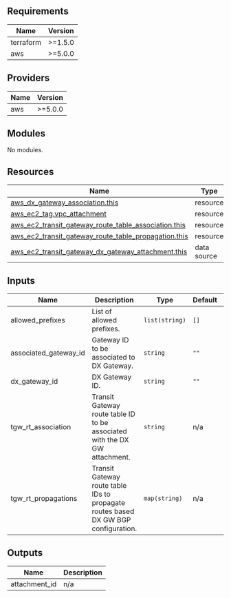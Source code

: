 <!-- BEGIN_TF_DOCS -->
## Requirements

| Name | Version |
|------|---------|
| terraform | >=1.5.0 |
| aws | >=5.0.0 |

## Providers

| Name | Version |
|------|---------|
| aws | >=5.0.0 |

## Modules

No modules.

## Resources

| Name | Type |
|------|------|
| [aws_dx_gateway_association.this](https://registry.terraform.io/providers/hashicorp/aws/latest/docs/resources/dx_gateway_association) | resource |
| [aws_ec2_tag.vpc_attachment](https://registry.terraform.io/providers/hashicorp/aws/latest/docs/resources/ec2_tag) | resource |
| [aws_ec2_transit_gateway_route_table_association.this](https://registry.terraform.io/providers/hashicorp/aws/latest/docs/resources/ec2_transit_gateway_route_table_association) | resource |
| [aws_ec2_transit_gateway_route_table_propagation.this](https://registry.terraform.io/providers/hashicorp/aws/latest/docs/resources/ec2_transit_gateway_route_table_propagation) | resource |
| [aws_ec2_transit_gateway_dx_gateway_attachment.this](https://registry.terraform.io/providers/hashicorp/aws/latest/docs/data-sources/ec2_transit_gateway_dx_gateway_attachment) | data source |

## Inputs

| Name | Description | Type | Default | Required |
|------|-------------|------|---------|:--------:|
| allowed\_prefixes | List of allowed prefixes. | `list(string)` | `[]` | no |
| associated\_gateway\_id | Gateway ID to be associated to DX Gateway. | `string` | `""` | no |
| dx\_gateway\_id | DX Gateway ID. | `string` | `""` | no |
| tgw\_rt\_association | Transit Gateway route table ID to be associated with the DX GW attachment. | `string` | n/a | yes |
| tgw\_rt\_propagations | Transit Gateway route table IDs to propagate routes based DX GW BGP configuration. | `map(string)` | n/a | yes |

## Outputs

| Name | Description |
|------|-------------|
| attachment\_id | n/a |
<!-- END_TF_DOCS -->